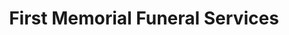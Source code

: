 ---
title: "First Memorial Funeral Services"
url: /port-coquitlam/first-memorial-funeral-services/
shop: funeral directors
---